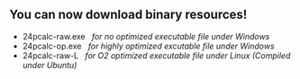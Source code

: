 ## You can now download binary resources!
- 24pcalc-raw.exe&nbsp;&nbsp; _for no optimized executable file under Windows_
- 24pcalc-op.exe&nbsp;&nbsp; _for highly optimized excutable file under Windows_
- 24pcalc-raw-L&nbsp;&nbsp; _for O2 optimized executable file under Linux (Compiled under Ubuntu)_

